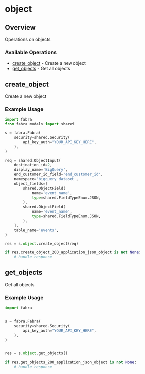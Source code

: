 # object

## Overview

Operations on objects

### Available Operations

* [create_object](#create_object) - Create a new object
* [get_objects](#get_objects) - Get all objects

## create_object

Create a new object

### Example Usage

```python
import fabra
from fabra.models import shared

s = fabra.Fabra(
    security=shared.Security(
        api_key_auth="YOUR_API_KEY_HERE",
    ),
)

req = shared.ObjectInput(
    destination_id=2,
    display_name='BigQuery',
    end_customer_id_field='end_customer_id',
    namespace='bigquery_dataset',
    object_fields=[
        shared.ObjectField(
            name='event_name',
            type=shared.FieldTypeEnum.JSON,
        ),
        shared.ObjectField(
            name='event_name',
            type=shared.FieldTypeEnum.JSON,
        ),
    ],
    table_name='events',
)

res = s.object.create_object(req)

if res.create_object_200_application_json_object is not None:
    # handle response
```

## get_objects

Get all objects

### Example Usage

```python
import fabra


s = fabra.Fabra(
    security=shared.Security(
        api_key_auth="YOUR_API_KEY_HERE",
    ),
)


res = s.object.get_objects()

if res.get_objects_200_application_json_object is not None:
    # handle response
```
